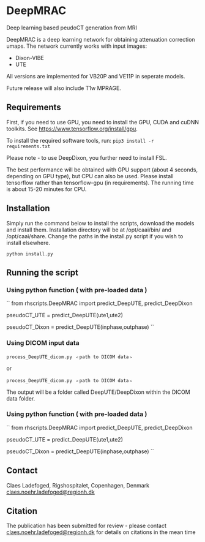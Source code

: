 ﻿# DeepMRAC
Deep learning based peudoCT generation from MRI

DeepMRAC is a deep learning network for obtaining attenuation correction umaps. The network currently works with input images:
 - Dixon-VIBE
 - UTE

All versions are implemented for VB20P and VE11P in seperate models.

Future release will also include T1w MPRAGE. 

## Requirements
First, if you need to use GPU, you need to install the GPU, CUDA and cuDNN toolkits. See https://www.tensorflow.org/install/gpu.

To install the required software tools, run:
``
pip3 install -r requirements.txt
``

Please note - to use DeepDixon, you further need to install FSL.

The best performance will be obtained with GPU support (about 4 seconds, depending on GPU type), but CPU can also be used. Please install tensorflow rather than tensorflow-gpu (in requirements). The running time is about 15-20 minutes for CPU.

## Installation
Simply run the command below to install the scripts, download the models and install them. Installation directory will be at /opt/caai/bin/ and /opt/caai/share.
Change the paths in the install.py script if you wish to install elsewhere.

``
python install.py
``

## Running the script

### Using python function ( with pre-loaded data )
``
from rhscripts.DeepMRAC import predict_DeepUTE, predict_DeepDixon

pseudoCT_UTE = predict_DeepUTE(ute1,ute2)

pseudoCT_Dixon = predict_DeepUTE(inphase,outphase)
``

### Using DICOM input data
``
process_DeepUTE_dicom.py ﹤path to DICOM data﹥
``

or 

``
process_DeepUTE_dicom.py ﹤path to DICOM data﹥
``

The output will be a folder called DeepUTE/DeepDixon within the DICOM data folder.

### Using python function ( with pre-loaded data )
``
from rhscripts.DeepMRAC import predict_DeepUTE, predict_DeepDixon

pseudoCT_UTE = predict_DeepUTE(ute1,ute2)

pseudoCT_Dixon = predict_DeepUTE(inphase,outphase)
``

## Contact
Claes Ladefoged, Rigshospitalet, Copenhagen, Denmark
claes.noehr.ladefoged@regionh.dk

## Citation
The publication has been submitted for review - please contact claes.noehr.ladefoged@regionh.dk for details on citations in the mean time